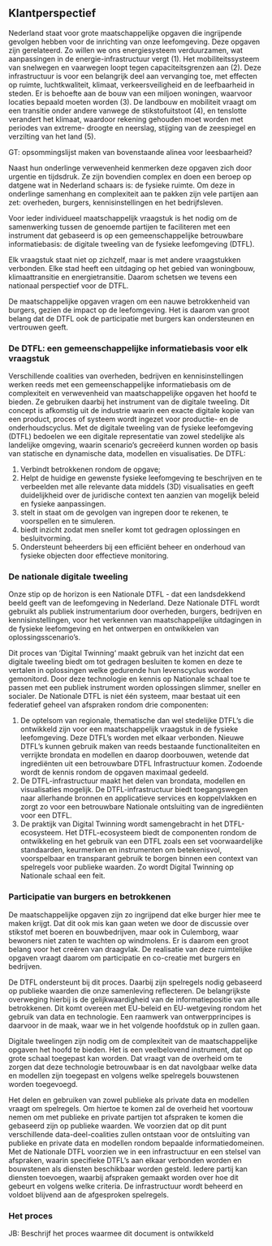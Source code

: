## Klantperspectief

Nederland staat voor grote maatschappelijke opgaven die ingrijpende gevolgen hebben voor de inrichting van onze leefomgeving. Deze opgaven zijn gerelateerd. Zo willen we ons energiesysteem verduurzamen, wat aanpassingen in de energie-infrastructuur vergt (1). Het mobiliteitssysteem van snelwegen en vaarwegen loopt tegen capaciteitsgrenzen aan (2). Deze infrastructuur is voor een belangrijk deel aan vervanging toe, met effecten op ruimte, luchtkwaliteit, klimaat, verkeersveiligheid en de leefbaarheid in steden. Er is behoefte aan de bouw van een miljoen woningen, waarvoor locaties bepaald moeten worden (3). De landbouw en mobiliteit vraagt om een transitie onder andere vanwege de stikstofuitstoot (4), en tenslotte verandert het klimaat, waardoor rekening gehouden moet worden met periodes van extreme- droogte en neerslag, stijging van de zeespiegel en verzilting van het land (5).

<aside class='note'>
	GT: opsommingslijst maken van bovenstaande alinea voor leesbaarheid?
</aside>

Naast hun onderlinge verwevenheid kenmerken deze opgaven zich door urgentie en tijdsdruk. Ze zijn bovendien complex en doen een beroep op datgene wat in Nederland schaars is: de fysieke ruimte. Om deze in onderlinge samenhang en complexiteit aan te pakken zijn vele partijen aan zet: overheden, burgers, kennisinstellingen en het bedrijfsleven.

Voor ieder individueel maatschappelijk vraagstuk is het nodig om de samenwerking tussen de genoemde partijen te faciliteren met een instrument dat gebaseerd is op een gemeenschappelijke betrouwbare informatiebasis: de digitale tweeling van de fysieke leefomgeving (DTFL).

Elk vraagstuk staat niet op zichzelf, maar is met andere vraagstukken verbonden. Elke stad heeft een uitdaging op het gebied van woningbouw, klimaattransitie en energietransitie. Daarom schetsen we tevens een nationaal perspectief voor de DTFL.

De maatschappelijke opgaven vragen om een nauwe betrokkenheid van burgers, gezien de impact op de leefomgeving. Het is daarom van groot belang dat de DTFL ook de participatie met burgers kan ondersteunen en vertrouwen geeft.

### De DTFL: een gemeenschappelijke informatiebasis voor elk vraagstuk

Verschillende coalities van overheden, bedrijven en kennisinstellingen werken reeds met een gemeenschappelijke informatiebasis om de complexiteit en verwevenheid van maatschappelijke opgaven het hoofd te bieden. Ze gebruiken daarbij het instrument van de digitale tweeling. Dit concept is afkomstig uit de industrie waarin een exacte digitale kopie van een product, proces of systeem wordt ingezet voor productie- en de onderhoudscyclus. 
Met de digitale tweeling van de fysieke leefomgeving (DTFL) bedoelen we een digitale representatie van zowel stedelijke als landelijke omgeving, waarin scenario’s gecreëerd kunnen worden  op basis van statische en dynamische data, modellen en visualisaties. De DTFL:

1.	Verbindt betrokkenen rondom de opgave;
2.	Helpt de huidige en gewenste fysieke leefomgeving te beschrijven en te verbeelden met alle relevante data middels (3D) visualisaties en geeft duidelijkheid over de juridische context ten aanzien van mogelijk beleid en fysieke aanpassingen.
3.	stelt in staat om de gevolgen van ingrepen door te rekenen,  te voorspellen en te simuleren.
4.	biedt inzicht zodat men sneller komt tot gedragen oplossingen en besluitvorming.
5.	Ondersteunt beheerders bij een efficiënt beheer en onderhoud van fysieke objecten door effectieve monitoring. 


### De nationale digitale tweeling

Onze stip op de horizon is een Nationale DTFL - dat een landsdekkend beeld geeft van de leefomgeving in Nederland. Deze Nationale DTFL wordt gebruikt als publiek instrumentarium door overheden, burgers, bedrijven en kennisinstellingen, voor het verkennen van maatschappelijke uitdagingen in de fysieke leefomgeving en het ontwerpen en ontwikkelen van oplossingsscenario’s. 

Dit proces van ‘Digital Twinning‘ maakt gebruik van het inzicht dat een digitale tweeling biedt om tot gedragen besluiten te komen en deze te vertalen in oplossingen welke gedurende hun levenscyclus worden gemonitord. Door deze technologie en kennis op Nationale schaal toe te passen met een publiek instrument worden oplossingen slimmer, sneller en socialer.
De Nationale DTFL is niet één systeem, maar bestaat uit een federatief geheel van afspraken rondom drie componenten:
1.	De optelsom van regionale, thematische dan wel stedelijke DTFL’s die ontwikkeld zijn voor een maatschappelijk vraagstuk in de fysieke leefomgeving. Deze DTFL’s worden met elkaar verbonden. Nieuwe DTFL’s kunnen gebruik maken van reeds bestaande functionaliteiten en verrijkte brondata en modellen en daarop doorbouwen, wetende dat ingrediënten uit een betrouwbare DTFL Infrastructuur komen. Zodoende wordt de kennis rondom de opgaven maximaal gedeeld.
2.	De DTFL-infrastructuur  maakt het delen van brondata, modellen en visualisaties mogelijk. De DTFL-infrastructuur biedt toegangswegen naar allerhande bronnen en applicatieve services en koppelvlakken en zorgt zo voor een betrouwbare Nationale ontsluiting van de ingrediënten voor een DTFL.
3.	De praktijk van Digital Twinning wordt samengebracht in het DTFL-ecosysteem. Het DTFL-ecosysteem biedt de componenten rondom de ontwikkeling en het gebruik van een DTFL zoals een set voorwaardelijke standaarden, keurmerken en instrumenten om betekenisvol, voorspelbaar en transparant gebruik te borgen binnen een context van spelregels voor publieke waarden. Zo wordt Digital Twinning op Nationale schaal een feit.  

### Participatie van burgers en betrokkenen

De maatschappelijke opgaven zijn zo ingrijpend dat elke burger hier mee te maken krijgt. Dat dit ook mis kan gaan weten we door de discussie over stikstof met boeren en bouwbedrijven, maar ook in Culemborg, waar bewoners niet zaten te wachten op windmolens. Er is daarom een groot belang voor het creëren van draagvlak. De realisatie van deze ruimtelijke opgaven vraagt daarom om participatie en co-creatie met burgers en bedrijven. 

De DTFL ondersteunt bij dit proces. Daarbij zijn spelregels nodig gebaseerd op publieke waarden die onze samenleving reflecteren. De belangrijkste overweging hierbij is de gelijkwaardigheid van de informatiepositie van alle betrokkenen. Dit komt overeen met EU-beleid en EU-wetgeving rondom het gebruik van data en technologie. Een raamwerk van ontwerpprincipes is daarvoor in de maak, waar we in het volgende hoofdstuk op in zullen gaan. 

Digitale tweelingen zijn nodig om de complexiteit van de maatschappelijke opgaven het hoofd te bieden. Het is een veelbelovend instrument, dat op grote schaal toegepast kan worden.
Dat vraagt van de overheid om te zorgen dat deze technologie betrouwbaar is en dat navolgbaar welke data en modellen zijn toegepast en volgens welke spelregels bouwstenen worden toegevoegd.

Het delen en gebruiken van zowel publieke als private data en modellen vraagt om spelregels. Om hiertoe te komen zal de overheid het voortouw nemen om met publieke en private partijen tot afspraken te komen die gebaseerd zijn op publieke waarden. We voorzien dat op dit punt verschillende data-deel-coalities zullen ontstaan voor de ontsluiting van publieke en private data en modellen rondom bepaalde informatiedomeinen. 
Met de Nationale DTFL voorzien we in een infrastructuur en een stelsel van afspraken, waarin specifieke DTFL’s aan elkaar verbonden worden en bouwstenen als diensten beschikbaar worden gesteld. Iedere partij kan diensten toevoegen, waarbij afspraken gemaakt worden over hoe dit gebeurt en volgens welke criteria. De infrastructuur wordt beheerd en voldoet blijvend  aan de afgesproken spelregels.

 
### Het proces

<aside class='note'>
	<p>JB: Beschrijf het proces waarmee dit document is ontwikkeld</p>
</aside>